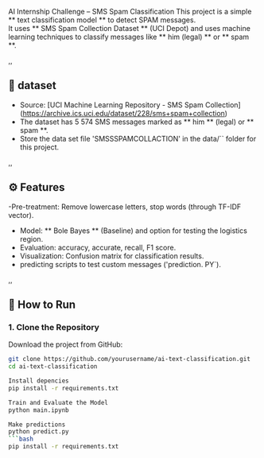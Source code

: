 AI Internship Challenge – SMS Spam Classification
This project is a simple ** text classification model ** to detect SPAM messages.  
It uses ** SMS Spam Collection Dataset ** (UCI Depot) and uses machine learning techniques to classify messages like ** him (legal) ** or ** spam **.

,,

## 📂 dataset
- Source: [UCI Machine Learning Repository - SMS Spam Collection] (https://archive.ics.uci.edu/dataset/228/sms+spam+collection)  
- The dataset has 5 574 SMS messages marked as ** him ** (legal) or ** spam **.  
- Store the data set file 'SMSSSPAMCOLLACTION' in the data/`` folder for this project.

,,

## ⚙ Features
-Pre-treatment: Remove lowercase letters, stop words (through TF-IDF vector).
- Model: ** Bole Bayes ** (Baseline) and option for testing the logistics region.
- Evaluation: accuracy, accurate, recall, F1 score.
- Visualization: Confusion matrix for classification results.
- predicting scripts to test custom messages ('prediction. PY`).

,,

## 🚀 How to Run
### 1. Clone the Repository  
Download the project from GitHub:  
```bash
git clone https://github.com/yourusername/ai-text-classification.git
cd ai-text-classification

Install depencies
pip install -r requirements.txt

Train and Evaluate the Model
python main.ipynb

Make predictions
python predict.py
```bash
pip install -r requirements.txt
